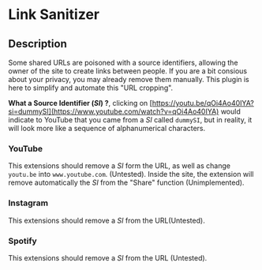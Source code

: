 # Link Sanitizer
## Description
Some shared URLs are poisoned with a source identifiers, allowing the owner of the site to create links between people. If you are a bit consious about your privacy, you may already remove them manually. This plugin is here to simplify and automate this "URL cropping".

**What a Source Identifier (*SI*) ?**, clicking on [https://youtu.be/qOi4Ao40IYA?si=dummySI](https://www.youtube.com/watch?v=qOi4Ao40IYA) would indicate to YouTube that you came from a *SI* called `dummySI`, but in reality, it will look more like a sequence of alphanumerical characters.

### YouTube
This extensions should remove a *SI* form the URL, as well as change `youtu.be` into `www.youtube.com`. (Untested). Inside the site, the extension will remove automatically the *SI* from the "Share" function (Unimplemented).

### Instagram
This extensions should remove a *SI* from the URL(Untested).

### Spotify
This extensions should remove a *SI* from the URL (Untested).
